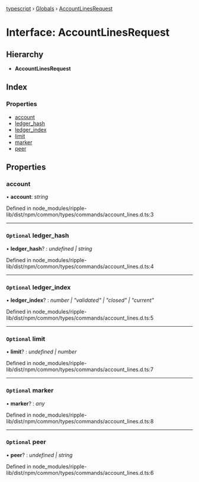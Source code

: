 [typescript](../README.md) › [Globals](../globals.md) › [AccountLinesRequest](accountlinesrequest.md)

# Interface: AccountLinesRequest

## Hierarchy

* **AccountLinesRequest**

## Index

### Properties

* [account](accountlinesrequest.md#account)
* [ledger_hash](accountlinesrequest.md#optional-ledger_hash)
* [ledger_index](accountlinesrequest.md#optional-ledger_index)
* [limit](accountlinesrequest.md#optional-limit)
* [marker](accountlinesrequest.md#optional-marker)
* [peer](accountlinesrequest.md#optional-peer)

## Properties

###  account

• **account**: *string*

Defined in node_modules/ripple-lib/dist/npm/common/types/commands/account_lines.d.ts:3

___

### `Optional` ledger_hash

• **ledger_hash**? : *undefined | string*

Defined in node_modules/ripple-lib/dist/npm/common/types/commands/account_lines.d.ts:4

___

### `Optional` ledger_index

• **ledger_index**? : *number | "validated" | "closed" | "current"*

Defined in node_modules/ripple-lib/dist/npm/common/types/commands/account_lines.d.ts:5

___

### `Optional` limit

• **limit**? : *undefined | number*

Defined in node_modules/ripple-lib/dist/npm/common/types/commands/account_lines.d.ts:7

___

### `Optional` marker

• **marker**? : *any*

Defined in node_modules/ripple-lib/dist/npm/common/types/commands/account_lines.d.ts:8

___

### `Optional` peer

• **peer**? : *undefined | string*

Defined in node_modules/ripple-lib/dist/npm/common/types/commands/account_lines.d.ts:6
